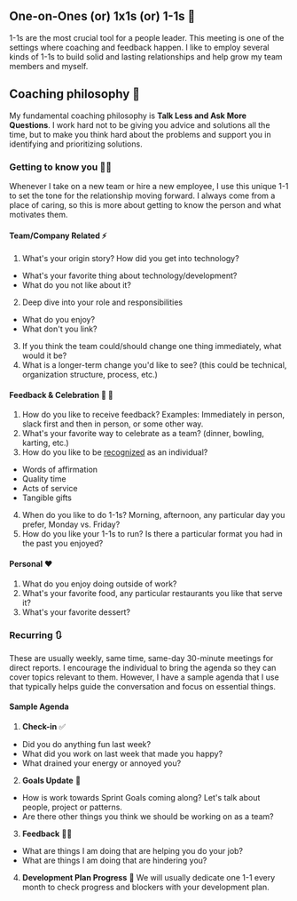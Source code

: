 ## One-on-Ones (or) 1x1s (or) 1-1s 🤝
1-1s are the most crucial tool for a people leader. This meeting is one of the settings where coaching and feedback happen. 
I like to employ several kinds of 1-1s to build solid and lasting relationships and help grow my team members and myself.

## Coaching philosophy 🧐
My fundamental coaching philosophy is **Talk Less and Ask More Questions**.
I work hard not to be giving you advice and solutions all the time, but to make you think hard about the 
problems and support you in identifying and prioritizing solutions.

### Getting to know you 👋🏽
Whenever I take on a new team or hire a new employee, I use this unique 1-1 to set the tone for the relationship moving forward. 
I always come from a place of caring, so this is more about getting to know the person and what motivates them.

#### Team/Company Related ⚡️
1. What's your origin story? How did you get into technology?
- What's your favorite thing about technology/development?
- What do you not like about it?
2. Deep dive into your role and responsibilities
- What do you enjoy?
- What don't you link?
3. If you think the team could/should change one thing immediately, what would it be?
4. What is a longer-term change you'd like to see? (this could be technical, organization structure, process, etc.)

#### Feedback & Celebration 🎉 🍾
1. How do you like to receive feedback? Examples: Immediately in person, slack first and then in person, or some other way.
2. What's your favorite way to celebrate as a team? (dinner, bowling, karting, etc.)
3. How do you like to be [recognized](https://stevenarmstrong.ca/uncategorized/capitalizing-clarity/) as an individual?
- Words of affirmation
- Quality time
- Acts of service
- Tangible gifts
4. When do you like to do 1-1s? Morning, afternoon, any particular day you prefer, Monday vs. Friday?
5. How do you like your 1-1s to run? Is there a particular format you had in the past you enjoyed?

#### Personal ❤️
1. What do you enjoy doing outside of work?
2. What's your favorite food, any particular restaurants you like that serve it?
3. What's your favorite dessert?

### Recurring 🔃
These are usually weekly, same time, same-day 30-minute meetings for direct reports. 
I encourage the individual to bring the agenda so they can cover topics relevant to them. 
However, I have a sample agenda that I use that typically helps guide the conversation and focus on essential things. 

#### Sample Agenda
1. **Check-in** ✅
- Did you do anything fun last week?
- What did you work on last week that made you happy?
- What drained your energy or annoyed you?

2. **Goals Update** 🎯
- How is work towards Sprint Goals coming along? Let's talk about people, project or patterns.
- Are there other things you think we should be working on as a team?

3. **Feedback** 🙌🏽
- What are things I am doing that are helping you do your job?
- What are things I am doing that are hindering you?

4. **Development Plan Progress** 🏅
We will usually dedicate one 1-1 every month to check progress and blockers with your development plan.

